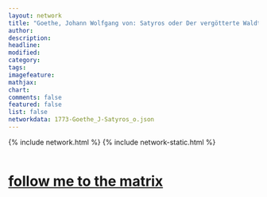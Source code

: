 ```yaml
---
layout: network
title: "Goethe, Johann Wolfgang von: Satyros oder Der vergötterte Waldteufel (1773)"
author:
description:
headline:
modified:
category:
tags: 
imagefeature: 
mathjax: 
chart: 
comments: false
featured: false
list: false
networkdata: 1773-Goethe_J-Satyros_o.json
---
```

{% include network.html %}
{% include network-static.html %}
<div class="row">
  <div class="small-5 small-centered columns"><a href="/matrix388"><h1>follow me to the matrix</h1></a>
</div>
</div>
